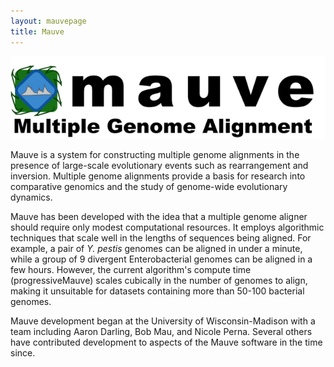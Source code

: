 ```yaml
---
layout: mauvepage
title: Mauve
---
```


![The Mauve logo](mauve_logo2.png)

Mauve is a system for constructing multiple genome alignments in the presence of large-scale evolutionary events such as rearrangement and inversion. Multiple genome alignments provide a basis for research into comparative genomics and the study of genome-wide evolutionary dynamics. 

Mauve has been developed with the idea that a multiple genome aligner should require only modest computational resources. It employs algorithmic techniques that scale well in the lengths of sequences being aligned. For example, a pair of _Y. pestis_ genomes can be aligned in under a minute, while a group of 9 divergent Enterobacterial genomes can be aligned in a few hours. However, the current algorithm's compute time (progressiveMauve) scales cubically in the number of genomes to align, making it unsuitable for datasets containing more than 50-100 bacterial genomes.

Mauve development began at the University of Wisconsin-Madison with a team including Aaron Darling, Bob Mau, and Nicole Perna. Several others have contributed development to aspects of the Mauve software in the time since.
